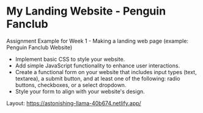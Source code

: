 # My Landing Website - Penguin Fanclub

Assignment Example for Week 1 - Making a landing web page (example: Penguin Fanclub Website)

- Implement basic CSS to style your website.
- Add simple JavaScript functionality to enhance user interactions.
- Create a functional form on your website that includes input types (text, textarea), a submit button, and at least one of the following: radio buttons, checkboxes, or a select dropdown.
- Style your form to align with your website's design.

Layout: https://astonishing-llama-40b674.netlify.app/
